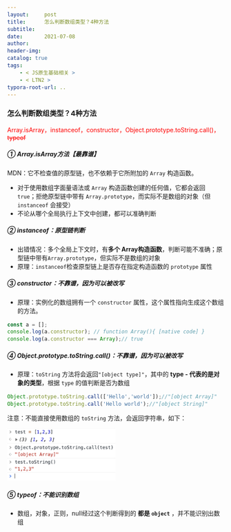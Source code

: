 ```yaml
---
layout:     post
title:      怎么判断数组类型？4种方法
subtitle:  
date:       2021-07-08
author:     
header-img: 
catalog: true
tags:
    - < JS原生基础相关 >
    - < LTN2 >
typora-root-url: ..
---
```


### 怎么判断数组类型？4种方法

<span style="color:red">Array.isArray，instanceof，constructor，Object.prototype.toString.call()，<del>typeof</del></span>

##### ① Array.isArray方法【最靠谱】

MDN：它不检查值的原型链，也不依赖于它所附加的 `Array` 构造函数。

- 对于使用数组字面量语法或 `Array` 构造函数创建的任何值，它都会返回 `true`；拒绝原型链中带有 `Array.prototype`，而实际不是数组的对象（但 `instanceof` 会接受）
- 不论从哪个全局执行上下文中创建，都可以准确判断

##### ② instanceof：原型链判断

- 出错情况：多个全局上下文时，有**多个 Array构造函数**，判断可能不准确；原型链中带有`Array.prototype`，但实际不是数组的对象
- 原理：`instanceof`检查原型链上是否存在指定构造函数的 `prototype` 属性

##### **③ constructor**：不靠谱，因为可以被改写

- 原理：实例化的数组拥有一个 `constructor` 属性，这个属性指向生成这个数组的方法。

```javascript
const a = [];
console.log(a.constructor); // function Array(){ [native code] }
console.log(a.constructor === Array);// true
```

##### ④ Object.prototype.toString.call()：不靠谱，因为可以被改写

- 原理：`toString` 方法将会返回`"[object type]"`，其中的 **type - 代表的是对象的类型**，根据 `type` 的值判断是否为数组

```js
Object.prototype.toString.call(['Hello','world']);//"[object Array]"
Object.prototype.toString.call('Hello world');//"[object String]"
```

注意：不能直接使用数组的 `toString` 方法，会返回字符串，如下：

<img src="/../img/assets_2019/image-20210708083051718.png" alt="image-20210708083051718" style="zoom:40%;" />

##### ⑤ typeof：不能识别数组

- 数组，对象，正则，null经过这个判断得到的 **都是 `object`** ，并不能识别出数组







